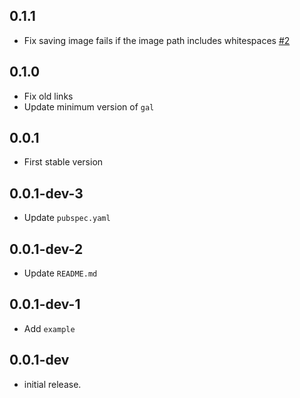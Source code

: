 ## 0.1.1
* Fix saving image fails if the image path includes whitespaces [#2](https://github.com/ellet0/gal-linux/issues/2)

## 0.1.0
* Fix old links
* Update minimum version of `gal`

## 0.0.1
* First stable version

## 0.0.1-dev-3
* Update `pubspec.yaml`

## 0.0.1-dev-2
* Update `README.md`

## 0.0.1-dev-1
* Add `example`

## 0.0.1-dev

* initial release.
